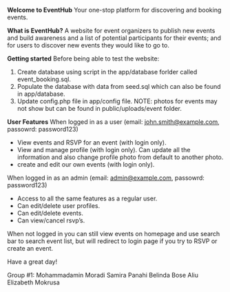 **Welcome to EventHub** 
Your one-stop platform for discovering and booking events.

**What is EventHub?**
A website for event organizers to publish new events and build awareness and a list of potential participants for their events; and for users to discover new events they would like to go to.

**Getting started**
Before being able to test the website:
1. Create database using script in the app/database forlder called event_booking.sql.
2. Populate the database with data from seed.sql which can also be found in app/database.
3. Update config.php file in app/config file.
NOTE: photos for events may not show but can be found in public/uploads/event folder.

**User Features**
When logged in as a user (email: john.smith@example.com, passowrd: password123)
- View events and RSVP for an event (with login only).
- View and manage profile (with login only). Can update all the information and also change profile photo from default to another photo.
- create and edit our own events (with login only).

When logged in as an admin (email: admin@example.com, passowrd: password123)
- Access to all the same features as a regular user.
- Can edit/delete user profiles.
- Can edit/delete events.
- Can view/cancel rsvp’s.

When not logged in you can still view events on homepage and use search bar to search event list, but will redirect to login page if you try to RSVP or create an event.

Have a great day!

Group #1:
Mohammadamin  Moradi
Samira Panahi
Belinda Bose Aliu
Elizabeth Mokrusa







